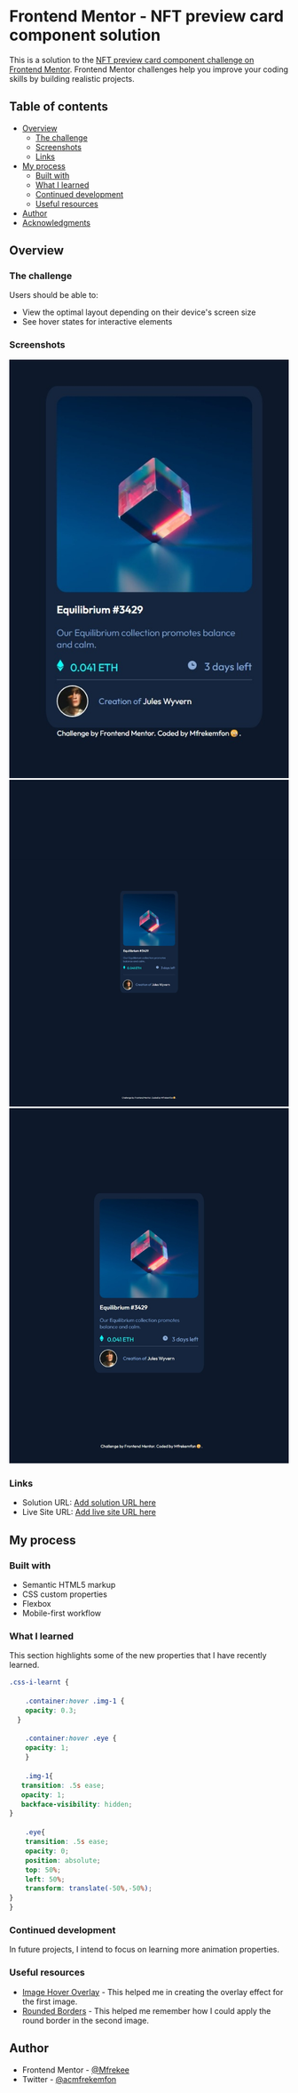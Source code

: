 # Frontend Mentor - NFT preview card component solution

This is a solution to the [NFT preview card component challenge on Frontend Mentor](https://www.frontendmentor.io/challenges/nft-preview-card-component-SbdUL_w0U). Frontend Mentor challenges help you improve your coding skills by building realistic projects. 

## Table of contents

- [Overview](#overview)
  - [The challenge](#the-challenge)
  - [Screenshots](#screenshots)
  - [Links](#links)
- [My process](#my-process)
  - [Built with](#built-with)
  - [What I learned](#what-i-learned)
  - [Continued development](#continued-development)
  - [Useful resources](#useful-resources)
- [Author](#author)
- [Acknowledgments](#acknowledgments)



## Overview

### The challenge
Users should be able to:
- View the optimal layout depending on their device's screen size
- See hover states for interactive elements

### Screenshots
![Screen Resolution of 375px](./Screenshot1.jpeg)
![Screen Resolution of 1440px](./Screenshot2.jpeg)
![Screen Resolution of 768px](./Screenshot3.jpeg)

### Links
- Solution URL: [Add solution URL here](https://your-solution-url.com)
- Live Site URL: [Add live site URL here](https://your-live-site-url.com)


## My process

### Built with
- Semantic HTML5 markup
- CSS custom properties
- Flexbox
- Mobile-first workflow

### What I learned
This section highlights some of the new properties that I have recently learned.

```css
.css-i-learnt {

    .container:hover .img-1 {
    opacity: 0.3;
  }

    .container:hover .eye {
    opacity: 1;
    }

    .img-1{
   transition: .5s ease;
   opacity: 1;
   backface-visibility: hidden;
}

    .eye{
    transition: .5s ease;
    opacity: 0;
    position: absolute;
    top: 50%;
    left: 50%;
    transform: translate(-50%,-50%);
}
}
```

### Continued development
In future projects, I intend to focus on learning more animation properties.

### Useful resources
- [Image Hover Overlay](https://www.w3schools.com/howto/howto_css_image_overlay.asp) - This helped me in creating the overlay effect for the first image.
- [Rounded Borders](https://www.w3schools.com/csS/css_border_rounded.asp) - This helped me remember how I could apply the round border in the second image.


## Author
- Frontend Mentor - [@Mfrekee](https://www.frontendmentor.io/profile/Mfrekee)
- Twitter - [@acmfrekemfon](https://twitter.com/acmfrekemfon)

